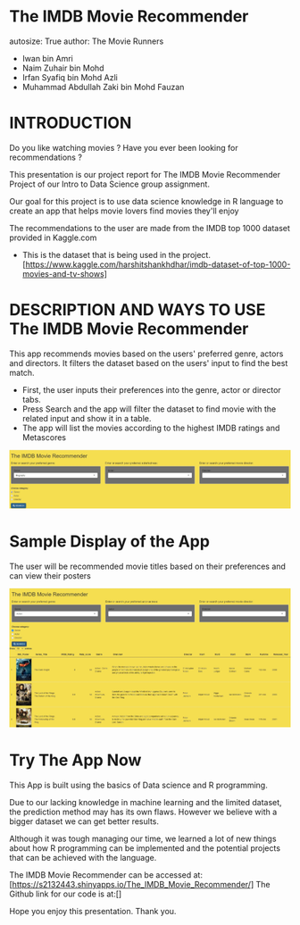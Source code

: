 The IMDB Movie Recommender
========================================================
autosize: True
author: The Movie Runners

- Iwan bin Amri
- Naim Zuhair bin Mohd
- Irfan Syafiq bin Mohd Azli
- Muhammad Abdullah Zaki bin Mohd Fauzan


INTRODUCTION
========================================================

Do you like watching movies ? Have you ever been looking for recommendations ?

This presentation is our project report for The IMDB Movie Recommender Project of our Intro to Data Science group assignment.

Our goal for this project is to use data science knowledge in R language to create an app that helps movie lovers find movies they'll enjoy

The recommendations to the user are made from the IMDB top 1000 dataset provided in Kaggle.com 

- This is the dataset that is being used in the project.[https://www.kaggle.com/harshitshankhdhar/imdb-dataset-of-top-1000-movies-and-tv-shows]


DESCRIPTION AND WAYS TO USE The IMDB Movie Recommender
========================================================

This app recommends movies based on the users' preferred genre, actors and directors. It filters the dataset based on the users' input to find the best match.

- First, the user inputs their preferences into the genre, actor or director tabs. 
- Press Search and the app will filter the dataset to find movie with the related input and show it in a table.
- The app will list the movies according to the highest IMDB ratings and Metascores

![app](https://github.com/S2132443/introdatascience/blob/main/gambar2.jpg)



Sample Display of the App
========================================================
The user will be recommended movie titles based on their preferences and can view their posters

![app](https://github.com/S2132443/introdatascience/blob/main/gambar1.jpg)

Try The App Now
========================================================

This App is built using the basics of Data science and R programming.

Due to our lacking knowledge in machine learning and the limited dataset, the prediction method may has its own flaws. However we believe with a bigger dataset we can get better results. 

Although it was tough managing our time, we learned a lot of new things about how R programming can be implemented and the potential projects that can be achieved with the language.

The IMDB Movie Recommender can be accessed at:[https://s2132443.shinyapps.io/The_IMDB_Movie_Recommender/] 
The Github link for our code is at:[]

Hope you enjoy this presentation. Thank you.

